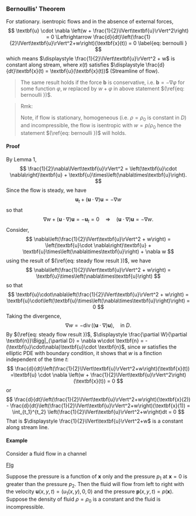 ### Bernoullis' Theorem

For stationary. isentropic flows and in the absence of external forces,
$$
\textbf{u} \cdot \nabla \left(w + \frac{1}{2}\lVert\textbf{u}\rVert^2\right) = 0
\Leftrightarrow
\frac{d}{dt}\left(\frac{1}{2}\lVert\textbf{u}\rVert^2+w\right)(\textbf{x}(t)) = 0
\label{eq: bernoulli }
$$
which means $\displaystyle \frac{1}{2}\lVert\textbf{u}\rVert^2 + w$ is constant along stream, where $x(t)$ satisfies $\displaystyle \frac{d}{dt}\textbf{x}(t) = \textbf{u}(\textbf{x}(t))$ (Streamline of flow).

> The same result holds if the force $\textbf{b}$ is conservative, i.e. $\textbf{b}=-\nabla \varphi$ for some function $\varphi, w$ replaced by $w+\varphi$ in above statement $(\ref{eq: bernoulli })$.

> Rmk:
>
> Note, if flow is stationary, homogeneous (i.e. $\rho = \rho_0$ is constant in $D$)  and incompressible, the flow is isentropic with $w=p/\rho_0$ hence the statement $(\ref{eq: bernoulli })$ will holds.

#### Proof

By Lemma 1,
$$
\frac{1}{2}\nabla\lVert\textbf{u}\rVert^2 = \left(\textbf{u}\cdot \nabla\right)\textbf{u} + \textbf{u}\times\left(\nabla\times\textbf{u}\right).
$$
Since the flow is steady, we have
$$
\textbf{u}_t + \left(\textbf{u}\cdot \nabla\right) \textbf{u} = -\nabla w
$$
so that 
$$
\nabla w + \left(\textbf{u}\cdot \nabla\right) \textbf{u} = -\textbf{u}_t = 0
\quad\Rightarrow\quad 
\left(\textbf{u}\cdot \nabla\right) \textbf{u} = - \nabla w.
\label{eq: steady flow result }
$$
Consider, 
$$
\nabla\left(\frac{1}{2}\lVert\textbf{u}\rVert^2 + w\right) = \left(\textbf{u}\cdot \nabla\right)\textbf{u} + \textbf{u}\times\left(\nabla\times\textbf{u}\right) + \nabla w
$$
using the result of  $(\ref{eq: steady flow result })$, we have 
$$
\nabla\left(\frac{1}{2}\lVert\textbf{u}\rVert^2 + w\right) = \textbf{u}\times\left(\nabla\times\textbf{u}\right)
$$
so that 
$$
\textbf{u}\cdot\nabla\left(\frac{1}{2}\lVert\textbf{u}\rVert^2 + w\right) = \textbf{u}\cdot\left(\textbf{u}\times\left(\nabla\times\textbf{u}\right)\right) = 0
$$
Taking the divergence, 
$$
\nabla w = -\operatorname{div}\left((\textbf{u}\cdot\nabla)\textbf{u}\right),\quad \text{in $D$.}
$$
By $(\ref{eq: steady flow result })$, $\displaystyle \frac{\partial W}{\partial \textbf{n}}\Bigg|_{\partial D} = \nabla w\cdot \textbf{n} = - (\textbf{u}\cdot\nabla)\textbf{u}\cdot \textbf{n}$, since $w$ satisfies the elliptic PDE with boundary condition, it shows that $w$ is a finction independent of the time $t$:
$$
\frac{d}{dt}\left(\frac{1}{2}\lVert\textbf{u}\rVert^2+w\right)(\textbf{x}(t))
=\textbf{u} \cdot \nabla \left(w + \frac{1}{2}\lVert\textbf{u}\rVert^2\right)(\textbf{x}(t)) 
= 0
$$
or 
$$
\frac{d}{dt}\left(\frac{1}{2}\lVert\textbf{u}\rVert^2+w\right)(\textbf{x}(2)) - \frac{d}{dt}\left(\frac{1}{2}\lVert\textbf{u}\rVert^2+w\right)(\textbf{x}(1)) = \int_{t_1}^{t_2} \left(\frac{1}{2}\lVert\textbf{u}\rVert^2+w\right)dt = 0
$$
 That is $\displaystyle \frac{1}{2}\lVert\textbf{u}\rVert^2+w$ is a constant along stream line.

#### Example

Consider a fluid flow in a channel

<u>FIg</u>

Suppose the pressure is a function of $\textbf{x}$ only and the pressure $p_1$ at $\textbf{x}=0$ is greater than the pressure $p_2$. Then the fluid will flow from left to right with the velocity $\textbf{u}(x,y,t) = (u_1(x,y),0,0)$ and the pressure $\textbf{p}(x,y,t) = p(\textbf{x})$. Suppose the density of fluid $\rho=\rho_0$ is a constant  and the fluid is incompressible.






